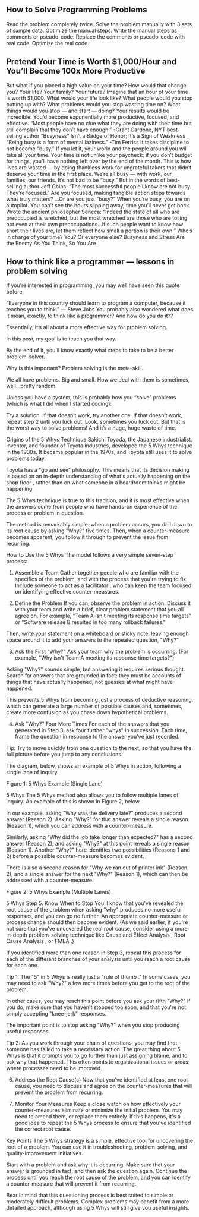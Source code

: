 ## How to Solve Programming Problems

Read the problem completely twice.
Solve the problem manually with 3 sets of sample data.
Optimize the manual steps.
Write the manual steps as comments or pseudo-code.
Replace the comments or pseudo-code with real code.
Optimize the real code.

## Pretend Your Time is Worth $1,000/Hour and You’ll Become 100x More Productive

But what if you placed a high value on your time?
How would that change you? Your life? Your family? Your future?
Imagine that an hour of your time is worth $1,000.
What would your life look like?
What people would you stop putting up with?
What problems would you stop wasting time on?
What things would you stop — and start — doing?
Your results would be incredible. You’d become exponentially more productive, focused, and effective.
“Most people have no clue what they are doing with their time but still complain that they don’t have enough.” -Grant Cardone, NYT best-selling author
“Busyness” Isn’t a Badge of Honor; It’s a Sign of Weakness
“Being busy is a form of mental laziness.” -Tim Ferriss
It takes discipline to not become “busy.”
If you let it, your world and the people around you will take all your time. Your time is not unlike your paycheck; if you don’t budget for things, you’ll have nothing left over by the end of the month.
This is how lives are wasted — by doing thankless work for ungrateful takers that didn’t deserve your time in the first place.
We’re all busy — with work, our families, our friends. It’s not bad to be “busy.” But in the words of best-selling author Jeff Goins:
“The most successful people I know are not busy. They’re focused.”
Are you focused, making tangible action steps towards what truly matters?
…Or are you just “busy?”
When you’re busy, you are on autopilot. You can’t see the hours slipping away, time you’ll never get back.
Wrote the ancient philosopher Seneca:
“Indeed the state of all who are preoccupied is wretched, but the most wretched are those who are toiling not even at their own preoccupations…If such people want to know how short their lives are, let them reflect how small a portion is their own.”
Who’s in charge of your time?
You?
Or everyone else?
Busyness and Stress Are the Enemy
As You Think, So You Are

## How to think like a programmer — lessons in problem solving

If you’re interested in programming, you may well have seen this quote before:

“Everyone in this country should learn to program a computer, because it teaches you to think.” — Steve Jobs
You probably also wondered what does it mean, exactly, to think like a programmer? And how do you do it??

Essentially, it’s all about a more effective way for problem solving.

In this post, my goal is to teach you that way.

By the end of it, you’ll know exactly what steps to take to be a better problem-solver.

Why is this important?
Problem solving is the meta-skill.

We all have problems. Big and small. How we deal with them is sometimes, well…pretty random.

Unless you have a system, this is probably how you “solve” problems (which is what I did when I started coding):

Try a solution.
If that doesn’t work, try another one.
If that doesn’t work, repeat step 2 until you luck out.
Look, sometimes you luck out. But that is the worst way to solve problems! And it’s a huge, huge waste of time.

Origins of the 5 Whys Technique
Sakichi Toyoda, the Japanese industrialist, inventor, and founder of Toyota Industries, developed the 5 Whys technique in the 1930s. It became popular in the 1970s, and Toyota still uses it to solve problems today.

Toyota has a "go and see" philosophy. This means that its decision making is based on an in-depth understanding of what's actually happening on the shop floor , rather than on what someone in a boardroom thinks might be happening.

The 5 Whys technique is true to this tradition, and it is most effective when the answers come from people who have hands-on experience of the process or problem in question.

The method is remarkably simple: when a problem occurs, you drill down to its root cause by asking "Why?" five times. Then, when a counter-measure becomes apparent, you follow it through to prevent the issue from recurring.

How to Use the 5 Whys
The model follows a very simple seven-step process:

1. Assemble a Team
   Gather together people who are familiar with the specifics of the problem, and with the process that you're trying to fix. Include someone to act as a facilitator , who can keep the team focused on identifying effective counter-measures.

2. Define the Problem
   If you can, observe the problem in action. Discuss it with your team and write a brief, clear problem statement that you all agree on. For example, "Team A isn't meeting its response time targets" or "Software release B resulted in too many rollback failures."

Then, write your statement on a whiteboard or sticky note, leaving enough space around it to add your answers to the repeated question, "Why?"

3. Ask the First "Why?"
   Ask your team why the problem is occurring. (For example, "Why isn't Team A meeting its response time targets?")

Asking "Why?" sounds simple, but answering it requires serious thought. Search for answers that are grounded in fact: they must be accounts of things that have actually happened, not guesses at what might have happened.

This prevents 5 Whys from becoming just a process of deductive reasoning, which can generate a large number of possible causes and, sometimes, create more confusion as you chase down hypothetical problems.

4. Ask "Why?" Four More Times
   For each of the answers that you generated in Step 3, ask four further "whys" in succession. Each time, frame the question in response to the answer you've just recorded.

Tip:
Try to move quickly from one question to the next, so that you have the full picture before you jump to any conclusions.

The diagram, below, shows an example of 5 Whys in action, following a single lane of inquiry.

Figure 1: 5 Whys Example (Single Lane)

5 Whys
The 5 Whys method also allows you to follow multiple lanes of inquiry. An example of this is shown in Figure 2, below.

In our example, asking "Why was the delivery late?" produces a second answer (Reason 2). Asking "Why?" for that answer reveals a single reason (Reason 1), which you can address with a counter-measure.

Similarly, asking "Why did the job take longer than expected?" has a second answer (Reason 2), and asking "Why?" at this point reveals a single reason (Reason 1). Another "Why?" here identifies two possibilities (Reasons 1 and 2) before a possible counter-measure becomes evident.

There is also a second reason for "Why we ran out of printer ink" (Reason 2), and a single answer for the next "Why?" (Reason 1), which can then be addressed with a counter-measure.

Figure 2: 5 Whys Example (Multiple Lanes)

5 Whys
Step 5. Know When to Stop
You'll know that you've revealed the root cause of the problem when asking "why" produces no more useful responses, and you can go no further. An appropriate counter-measure or process change should then become evident. (As we said earlier, if you're not sure that you've uncovered the real root cause, consider using a more in-depth problem-solving technique like Cause and Effect Analysis , Root Cause Analysis , or FMEA .)

If you identified more than one reason in Step 3, repeat this process for each of the different branches of your analysis until you reach a root cause for each one.

Tip 1:
The "5" in 5 Whys is really just a "rule of thumb ." In some cases, you may need to ask "Why?" a few more times before you get to the root of the problem.

In other cases, you may reach this point before you ask your fifth "Why?" If you do, make sure that you haven't stopped too soon, and that you're not simply accepting "knee-jerk" responses.

The important point is to stop asking "Why?" when you stop producing useful responses.

Tip 2:
As you work through your chain of questions, you may find that someone has failed to take a necessary action. The great thing about 5 Whys is that it prompts you to go further than just assigning blame, and to ask why that happened. This often points to organizational issues or areas where processes need to be improved.

6. Address the Root Cause(s)
   Now that you've identified at least one root cause, you need to discuss and agree on the counter-measures that will prevent the problem from recurring.

7. Monitor Your Measures
   Keep a close watch on how effectively your counter-measures eliminate or minimize the initial problem. You may need to amend them, or replace them entirely. If this happens, it's a good idea to repeat the 5 Whys process to ensure that you've identified the correct root cause.

Key Points
The 5 Whys strategy is a simple, effective tool for uncovering the root of a problem. You can use it in troubleshooting, problem-solving, and quality-improvement initiatives.

Start with a problem and ask why it is occurring. Make sure that your answer is grounded in fact, and then ask the question again. Continue the process until you reach the root cause of the problem, and you can identify a counter-measure that will prevent it from recurring.

Bear in mind that this questioning process is best suited to simple or moderately difficult problems. Complex problems may benefit from a more detailed approach, although using 5 Whys will still give you useful insights.
